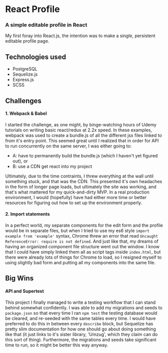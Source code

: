 # React Profile
### A simple editable profile in React

My first foray into React.js, the intention was to make a single, persistent editable profile page.

## Technologies used

 - PostgreSQL
 - Sequelize.js
 - Express.js
 - SCSS

## Challenges

#### 1. Webpack & Babel

I started the challenge, as one might, by binge-watching hours of Udemy tutorials on writing basic react/redux at 2.2x speed.  In these examples, webpack was used to create a bundle.js of all the different jsx files linked to from it's entry point.  This seemed great until I realized that in order for API to run concurrently on the same server, I was either going to:
- A: have to permanently build the bundle.js (which I haven't yet figured out), or
- B: use a CDN get react into my project

Ultimately, due to the time contraints, I threw everything at the wall until something stuck, and that was the CDN.  This presented it's own headaches in the form of longer page loads, but ultimately the site was working, and that's what mattered for my quick-and-dirty MVP. In a real production environment, I would (hopefully) have had either more time or better resources for figuring out how to set up the environment properly.

#### 2. Import statements

In a perfect world, my separate components for the edit form and the profile would be in separate files, but when I tried to use my es6 style `import example from 'example'` syntax, Chrome threw an error that read `Uncaught ReferenceError: require is not defined`. And just like that, my dreams of having an organized component file structure went out the window.  I know that I could have simply linked them all as script tags inside `index.html`, but there were already lots of things for Chrome to load, so I resigned myself to using slightly bad form and putting all my components into the same file.

## Big Wins

#### API and Supertest

This project I finally managed to write a testing workflow that I can stand behind somewhat confidently.  I was able to add my migrations and seeds to `package.json` so that every time I ran `npm test` the testing database would be cleared, and re-seeded with the same tables every time.  I would have preferred to do this in between every `describe` block, but Sequelize has pretty slim documentation for how one should go about doing something like that (it just links to it's sister library, 'Umzug', which they claim can do this sort of thing). Furthermore, the migrations and seeds take significant time to run, so it might be better this way anyway.
